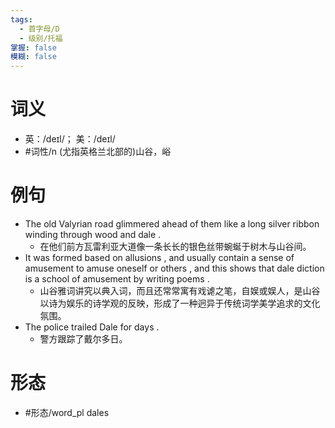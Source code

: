 ```yaml
---
tags:
  - 首字母/D
  - 级别/托福
掌握: false
模糊: false
---
```

# 词义
- 英：/deɪl/； 美：/deɪl/
- #词性/n  (尤指英格兰北部的)山谷，峪
# 例句
- The old Valyrian road glimmered ahead of them like a long silver ribbon winding through wood and dale .
	- 在他们前方瓦雷利亚大道像一条长长的银色丝带蜿蜒于树木与山谷间。
- It was formed based on allusions , and usually contain a sense of amusement to amuse oneself or others , and this shows that dale diction is a school of amusement by writing poems .
	- 山谷雅词讲究以典入词，而且还常常寓有戏谑之笔，自娱或娱人，是山谷以诗为娱乐的诗学观的反映，形成了一种迥异于传统词学美学追求的文化氛围。
- The police trailed Dale for days .
	- 警方跟踪了戴尔多日。
# 形态
- #形态/word_pl dales
